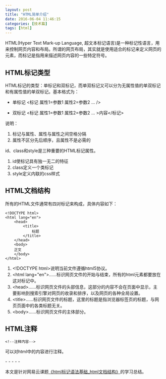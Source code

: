 ```yaml
---
layout: post
title: "HTML简单介绍"
date: 2016-06-04 11:46:15
categories: [技术篇]
tags: [html]
---
```

HTML(Hyper Text Mark-up Language, 超文本标记语言)是一种标记性语言，用来控制网页内容和布局。所谓的网页布局，其实就是使用适合的标记来定义网页的元素，而标记是指用来描述网页内容的一些特定符号。
 
## HTML标记类型
HTML标记的类型：单标记和双标记，而单双标记又可以分为无属性值的单双标记和有属性值的单双标记。基本格式为：

* 单标记
<标记 属性1=参数1 属性2=参数2 … /> 

* 双标记
<标记 属性1=参数1 属性2=参数2 … >内容</标记> 

说明：

1. 标记与属性、属性与属性之间空格分隔
2. 属性不区分先后顺序，且属性不是必需的

id、class和style是三种重要的HTML标记属性。
1. id使标记具有独一无二的特征
2. class定义一个类标记
3. style定义内联的css样式

## HTML文档结构
所有的HTML文件通常有四对标记来构成，具体内容如下：

```
<!DOCTYPE html>
<html lang="en">
	<head>
		<title>
			标题
		</title>
	</head>
	<body>
	正文
	</body>
</html>
```
1. \<!DOCTYPE html>说明当前文件遵循html5协议。
2. \<html lang="en">......</html>标识网页文件的开始与结束，所有的html元素都要放在这对标记中。
3. \<head>......</head>标识网页文件的头部信息，这部分的内容不会在页面中显示，主要影响到搜索引擎对网页的收录和排序，以及网页的各种全局设置。
4. \<title>......</title>标识网页文件的标题，这里的标题是指浏览器标签页的标题，与网页页面中的各类标题无关。
5. \<body>......</body>标识网页文件的主体部分。

## HTML注释
```
<!--注释内容-->
```
<!-- -->可以对html中的内容进行注释。

\- - - - -

本文是针对网易云课题[《html标记语法基础_html文档结构》](http://study.163.com/course/courseLearn.htm?courseId=215009#/learn/video?lessonId=310094&courseId=215009)的学习总结。
